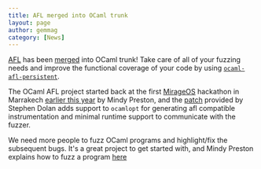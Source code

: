 ```yaml
---
title: AFL merged into OCaml trunk
layout: page
author: gemmag
category: [News]
---
```


[AFL](http://lcamtuf.coredump.cx/afl/) has been
[merged](https://github.com/ocaml/ocaml/pull/504) into OCaml trunk! Take
care of all of your fuzzing needs and improve the functional coverage of
your code by using
[`ocaml-afl-persistent`](https://github.com/stedolan/ocaml-afl-persistent).

The OCaml AFL project started back at the first
[MirageOS](https://mirage.io/) hackathon in Marrakech [earlier this
year](https://mirage.io/blog/2016-spring-hackathon) by Mindy Preston,
and the [patch](https://github.com/ocaml/ocaml/pull/504) provided by
Stephen Dolan adds support to `ocamlopt` for generating afl compatible
instrumentation and minimal runtime support to communicate with the
fuzzer.

We need more people to fuzz OCaml programs and highlight/fix the
subsequent bugs. It's a great project to get started with, and Mindy
Preston explains how to fuzz a program
[here](http://canopy.mirage.io/Projects/Fuzzing)
